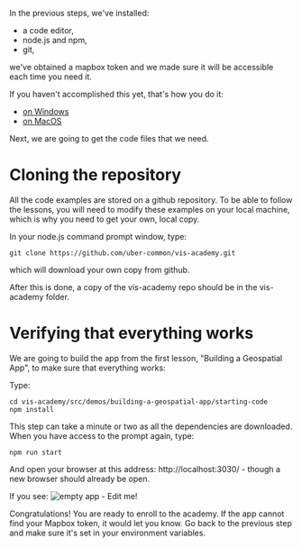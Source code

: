 In the previous steps, we've installed: 
- a code editor,
- node.js and npm,
- git,

we've obtained a mapbox token and we made sure it will be accessible each time you need it.

If you haven't accomplished this yet, that's how you do it: 
- [on Windows](#/installing-a-coding-environment/installing-tools-windows)
- [on MacOS](#/installing-a-coding-environment/installing-tools-mac)

Next, we are going to get the code files that we need. 

# Cloning the repository

All the code examples are stored on a github repository. To be able to follow the lessons, you will need to modify these examples on your local machine, which is why you need to get your own, local copy.

In your node.js command prompt window, type: 

```
git clone https://github.com/uber-common/vis-academy.git
```

which will download your own copy from github.

After this is done, a copy of the vis-academy repo should be in the vis-academy folder. 

# Verifying that everything works

We are going to build the app from the first lesson, "Building a Geospatial App", to make sure that everything works:

Type:

```
cd vis-academy/src/demos/building-a-geospatial-app/starting-code
npm install
```

This step can take a minute or two as all the dependencies are downloaded. When you have access to the prompt again, type:

```
npm run start
```

And open your browser at this address: http://localhost:3030/ - though a new browser should already be open.

If you see:
![empty app - Edit me!](images/setup/emtpy-app.png)

Congratulations! You are ready to enroll to the academy.
If the app cannot find your Mapbox token, it would let you know. Go back to the previous step and make sure it's set in your environment variables. 
